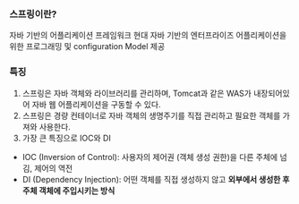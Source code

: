 ### 스프링이란?
자바 기반의 어플리케이션 프레임워크
현대 자바 기반의 엔터프라이즈 어플리케이션을 위한 프로그래밍 및 configuration Model 제공
### 특징
1. 스프링은 자바 객체와 라이브러리를 관리하며, Tomcat과 같은 WAS가 내장되어있어 자바 웹 어플리케이션을 구동할 수 있다.
2. 스프링은 경량 컨테이너로 자바 객체의 생명주기를 직접 관리하고 필요한 객체를 가져와 사용한다.
3. 가장 큰 특징으로 IOC와 DI
- IOC (Inversion of Control): 사용자의 제어권 (객체 생성 권한)을 다른 주체에 넘김, 제어의 역전
- DI (Dependency Injection): 어떤 객체를 직접 생성하지 않고 **외부에서 생성한 후 주체 객체에 주입시키는 방식**

